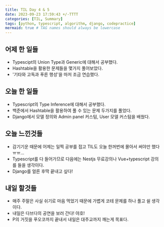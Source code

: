 ```yaml
---
title: TIL Day 4 & 5
date: 2023-09-23 17:59:43 +/-TTTT
categories: [TIL, Summary]
tags: [python, typescript, algorithm, django, codepractice]
mermaid: true # TAG names should always be lowercase
---
```


## 어제 한 일들

- Typescipt의 Union Type과 Generic에 대해서 공부했다.
- Hashtable을 활용한 문제들을 몇가지 풀어보았다.
- '기타와 고독과 푸른 행성'을 마저 조금 연습했다.

## 오늘 한 일들

- Typescript의 Type Inference에 대해서 공부했다.
- 백준에서 Hashtable을 활용하여 풀 수 있는 문제 두가지를 풀었다.
- Django에서 모델 정의와 Admin panel 커스텀, User 모델 커스텀을 배웠다.

## 오늘 느낀것들

- 감기기운 때문에 어제는 일찍 공부를 접고 TIL도 오늘 한꺼번에 몰아서 써야만 했다 ㅠㅠ...
- Typescript를 다 들어가므로 다음에는 Nestjs 무료강의나 Vue+typescript 강의를 들을 생각이다.
- Django를 얼른 후딱 끝내고 싶다!

## 내일 할것들

- 매주 주말은 사실 쉬기로 마음 먹었기 때문에 가볍게 코테 문제를 하나 풀고 쉴 생각이다.
- 내일은 다브다의 공연을 보러 간다! 야호!
- P의 거짓을 푸오코까지 끝내서 내일은 대주교까지 깨는게 목표다.
